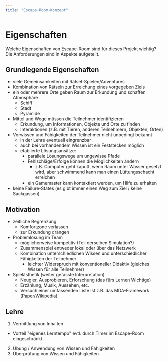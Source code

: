 ```yaml
---
title: "Escape-Room-Konzept"
---
```


# Eigenschaften

Welche Eigenschaften von Escape-Room sind für dieses Projekt wichtig?
Die Anforderungen sind in Aspekte aufgeteilt.

## Grundlegende Eigenschaften

- viele Gemeinsamkeiten mit Rätsel-Spielen/Adventures
- Kombination von Rätseln zur Erreichung eines vorgegeben Ziels
- ein oder mehrere Orte geben Raum zur Erkundung und schaffen Atmosphäre
  - Schiff
  - Stadt
  - Pyramide
- Mittel und Wege müssen die Teilnehmer identifizieren
  - Erkundung, um Informationen, Objekte und Orte zu finden
  - Interaktionen (z.B. mit Tieren, anderen Teilnehmern, Objekten, Orten)
- Vorwissen und Fähigkeiten der Teilnehmer nicht unbedingt bekannt
  - in der Lehre eventuell eingrenzbar
  - auch bei vorhandendem Wissen ist ein Feststecken möglich
  - etablierte Lösungsansätze:
    - parallele Lösungswege um ungewisse Pfade
    - Fehlschläge/Erfolge können die Möglichkeiten ändern
      - z.B. Computer geht kaputt, wenn Raum unter Wasser gesetzt wird, aber schwimmend kann man einen Lüftungsschacht erreichen
    - ein Gamemaster kann kontaktiert werden, um Hilfe zu erhalten
- keine Failure-States (es gibt immer einen Weg zum Ziel / keine Sackgassen)

## Motivation

- zeitliche Begrenzung
  - Komfortzone verlassen
  - zur Erkundung drängen
- Problemlösung im Team
  - möglicherweise kompetitiv (Teil derselben Simulation?)
  - Zusammenspiel entweder lokal oder über das Netzwerk
  - Kombination unterschiedlichen Wissen und unterschiedlicher Fähigkeiten der Teilnehmer
    - leichter Widerspruch mit konventioneller Didaktiv (gleiches Wissen für alle Teilnehmer)
- Spielästhetik (weiter gefasste Interpretation)
  - Neugier, Ausprobieren, Erforschung (das fürs Lernen Wichtige)
  - Erzählung, Musik, Aussehen, etc.
  - Versuch einer umfassenden Liste ist z.B. das MDA-Framework ([Paper](https://users.cs.northwestern.edu/~hunicke/pubs/MDA.pdf)/[Wikipedia](https://en.wikipedia.org/wiki/MDA_framework))



## Lehre


1. Vermittlung von Inhalten
  - Vorteil "eigenes Lerntempo" evtl. durch Timer im Escape-Room eingeschränkt
2. Übung / Anwendung von Wissen und Fähigkeiten
3. Überprüfung von Wissen und Fähigkeiten

